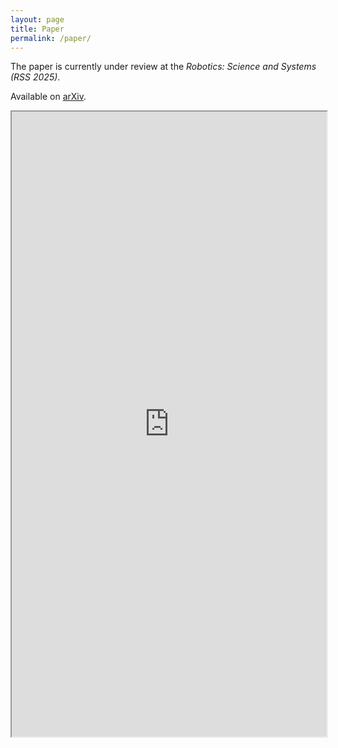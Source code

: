 ```yaml
---
layout: page
title: Paper
permalink: /paper/
---
```


The paper is currently under review at the *Robotics: Science and Systems (RSS 2025)*.

Available on [arXiv](https://arxiv.org/abs/2502.02772).

<iframe src="https://arxiv.org/pdf/2502.02772" type="application/pdf" width="100%" height="1000px"> 
</iframe>